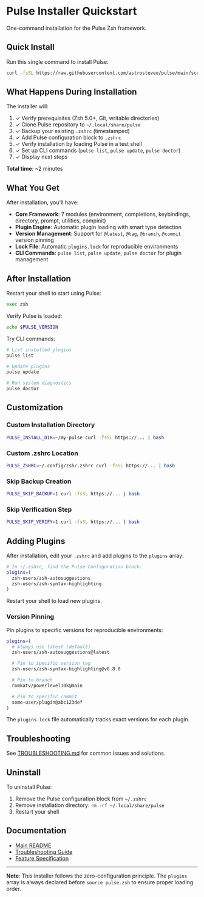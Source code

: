 # Pulse Installer Quickstart

One-command installation for the Pulse Zsh framework.

## Quick Install

Run this single command to install Pulse:

```bash
curl -fsSL https://raw.githubusercontent.com/astrosteveo/pulse/main/scripts/pulse-install.sh | bash
```

## What Happens During Installation

The installer will:

1. ✓ Verify prerequisites (Zsh 5.0+, Git, writable directories)
2. ✓ Clone Pulse repository to `~/.local/share/pulse`
3. ✓ Backup your existing `.zshrc` (timestamped)
4. ✓ Add Pulse configuration block to `.zshrc`
5. ✓ Verify installation by loading Pulse in a test shell
6. ✓ Set up CLI commands (`pulse list`, `pulse update`, `pulse doctor`)
7. ✓ Display next steps

**Total time**: ~2 minutes

## What You Get

After installation, you'll have:

- **Core Framework**: 7 modules (environment, completions, keybindings, directory, prompt, utilities, compinit)
- **Plugin Engine**: Automatic plugin loading with smart type detection
- **Version Management**: Support for `@latest`, `@tag`, `@branch`, `@commit` version pinning
- **Lock File**: Automatic `plugins.lock` for reproducible environments
- **CLI Commands**: `pulse list`, `pulse update`, `pulse doctor` for plugin management

## After Installation

Restart your shell to start using Pulse:

```bash
exec zsh
```

Verify Pulse is loaded:

```bash
echo $PULSE_VERSION
```

Try CLI commands:

```bash
# List installed plugins
pulse list

# Update plugins
pulse update

# Run system diagnostics
pulse doctor
```

## Customization

### Custom Installation Directory

```bash
PULSE_INSTALL_DIR=~/my-pulse curl -fsSL https://... | bash
```

### Custom .zshrc Location

```bash
PULSE_ZSHRC=~/.config/zsh/.zshrc curl -fsSL https://... | bash
```

### Skip Backup Creation

```bash
PULSE_SKIP_BACKUP=1 curl -fsSL https://... | bash
```

### Skip Verification Step

```bash
PULSE_SKIP_VERIFY=1 curl -fsSL https://... | bash
```

## Adding Plugins

After installation, edit your `.zshrc` and add plugins to the `plugins` array:

```bash
# In ~/.zshrc, find the Pulse Configuration block:
plugins=(
  zsh-users/zsh-autosuggestions
  zsh-users/zsh-syntax-highlighting
)
```

Restart your shell to load new plugins.

### Version Pinning

Pin plugins to specific versions for reproducible environments:

```bash
plugins=(
  # Always use latest (default)
  zsh-users/zsh-autosuggestions@latest

  # Pin to specific version tag
  zsh-users/zsh-syntax-highlighting@v0.8.0

  # Pin to branch
  romkatv/powerlevel10k@main

  # Pin to specific commit
  some-user/plugin@abc123def
)
```

The `plugins.lock` file automatically tracks exact versions for each plugin.

## Troubleshooting

See [TROUBLESHOOTING.md](TROUBLESHOOTING.md) for common issues and solutions.

## Uninstall

To uninstall Pulse:

1. Remove the Pulse configuration block from `~/.zshrc`
2. Remove installation directory: `rm -rf ~/.local/share/pulse`
3. Restart your shell

## Documentation

- [Main README](../../README.md)
- [Troubleshooting Guide](TROUBLESHOOTING.md)
- [Feature Specification](../../specs/003-implement-an-install/spec.md)

---

**Note**: This installer follows the zero-configuration principle. The `plugins` array is always declared before `source pulse.zsh` to ensure proper loading order.
